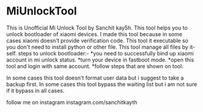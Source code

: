 # MiUnlockTool
This is Unofficial Mi Unlock Tool by Sanchit kay5h. This tool helps you to unlock bootloader of xiaomi devices. I made this tool because in some cases xiaomi doesn't provide verification code.
This tool it executable so you don't need to install python or other file. This tool manage all files by it-self.
steps to unlock bootloader:- 
*you need to successfully bind up xiaomi account in mi unlock status.
*turn your device in fastboot mode.
*open this tool and login with same account.
*follow steps that are shown on tool.


In some cases this tool doesn't format user data but i suggest to take a backup first.
In some cases this tool bypass the waiting list but i am not sure if it bypass in all cases.


follow me on instagram  instagram.com/sanchitkayth
